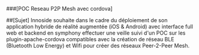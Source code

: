 ###[POC Reseau P2P Mesh avec cordova]

##[Sujet]
Innoside souhaite dans le cadre du déploiement de son application hybride de réalité augmentée (iOS & Android) avec interface full web et backend en symphony effectuer une veille suivi d'un POC sur les plugin-apache-cordova compatibles avec la création de réseau BLE (Bluetooth Low Energy) et Wifi pour créer des réseaux Peer-2-Peer Mesh.